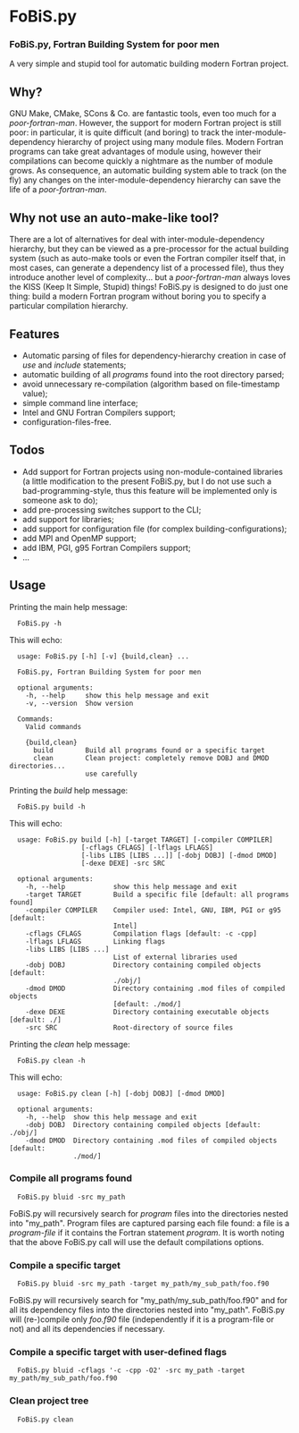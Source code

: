 # FoBiS.py
### FoBiS.py, Fortran Building System for poor men

A very simple and stupid tool for automatic building modern Fortran project.

## Why?

GNU Make, CMake, SCons & Co. are fantastic tools, even too much for a _poor-fortran-man_.
However, the support for modern Fortran project is still poor: in particular, it is quite difficult (and boring) to track the inter-module-dependency hierarchy of project using many module files.
Modern Fortran programs can take great advantages of module using, however their compilations can become quickly a nightmare as the number of module grows. As consequence, an automatic building system able to track (on the fly) any changes on the inter-module-dependency hierarchy can save the life of a _poor-fortran-man_.

## Why not use an auto-make-like tool?

There are a lot of alternatives for deal with inter-module-dependency hierarchy, but they can be viewed as a pre-processor for the actual building system (such as auto-make tools or even the Fortran compiler itself that, in most cases, can generate a dependency list of a processed file), thus they introduce another level of complexity... but a _poor-fortran-man_ always loves the KISS (Keep It Simple, Stupid) things! FoBiS.py is designed to do just one thing: build a modern Fortran program without boring you to specify a particular compilation hierarchy.

## Features
+ Automatic parsing of files for dependency-hierarchy creation in case of _use_ and _include_ statements;
+ automatic building of all _programs_ found into the root directory parsed;
+ avoid unnecessary re-compilation (algorithm based on file-timestamp value);
+ simple command line interface;
+ Intel and GNU Fortran Compilers support;
+ configuration-files-free.

## Todos
+ Add support for Fortran projects using non-module-contained libraries (a little modification to the present FoBiS.py, but I do not use such a bad-programming-style, thus this feature will be implemented only is someone ask to do);
+ add pre-processing switches support to the CLI;
+ add support for libraries;
+ add support for configuration file (for complex building-configurations);
+ add MPI and OpenMP support;
+ add IBM, PGI, g95 Fortran Compilers support;
+ ...

## Usage

Printing the main help message:

      FoBiS.py -h

This will echo:

      usage: FoBiS.py [-h] [-v] {build,clean} ...

      FoBiS.py, Fortran Building System for poor men

      optional arguments:
        -h, --help     show this help message and exit
        -v, --version  Show version

      Commands:
        Valid commands

        {build,clean}
          build        Build all programs found or a specific target
          clean        Clean project: completely remove DOBJ and DMOD directories...
                       use carefully

Printing the _build_ help message:

      FoBiS.py build -h

This will echo:

      usage: FoBiS.py build [-h] [-target TARGET] [-compiler COMPILER]
                      [-cflags CFLAGS] [-lflags LFLAGS]
                      [-libs LIBS [LIBS ...]] [-dobj DOBJ] [-dmod DMOD]
                      [-dexe DEXE] -src SRC

      optional arguments:
        -h, --help            show this help message and exit
        -target TARGET        Build a specific file [default: all programs found]
        -compiler COMPILER    Compiler used: Intel, GNU, IBM, PGI or g95 [default:
                              Intel]
        -cflags CFLAGS        Compilation flags [default: -c -cpp]
        -lflags LFLAGS        Linking flags
        -libs LIBS [LIBS ...]
                              List of external libraries used
        -dobj DOBJ            Directory containing compiled objects [default:
                              ./obj/]
        -dmod DMOD            Directory containing .mod files of compiled objects
                              [default: ./mod/]
        -dexe DEXE            Directory containing executable objects [default: ./]
        -src SRC              Root-directory of source files

Printing the _clean_ help message:

      FoBiS.py clean -h

This will echo:

      usage: FoBiS.py clean [-h] [-dobj DOBJ] [-dmod DMOD]

      optional arguments:
        -h, --help  show this help message and exit
        -dobj DOBJ  Directory containing compiled objects [default: ./obj/]
        -dmod DMOD  Directory containing .mod files of compiled objects [default:
                    ./mod/]

### Compile all programs found

      FoBiS.py bluid -src my_path

FoBiS.py will recursively search for _program_ files into the directories nested into "my\_path". Program files are captured parsing each file found: a file is a _program-file_ if it contains the Fortran statement _program_.
It is worth noting that the above FoBiS.py call will use the default compilations options.

### Compile a specific target

      FoBiS.py bluid -src my_path -target my_path/my_sub_path/foo.f90

FoBiS.py will recursively search for "my_path/my_sub_path/foo.f90" and for all its dependency files into the directories nested into "my\_path". FoBiS.py will (re-)compile only _foo.f90_ file (independently if it is a program-file or not) and all its dependencies if necessary.

### Compile a specific target with user-defined flags

      FoBiS.py bluid -cflags '-c -cpp -O2' -src my_path -target my_path/my_sub_path/foo.f90

### Clean project tree

      FoBiS.py clean
